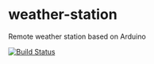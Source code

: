# weather-station 
Remote weather station based on Arduino

[![Build Status](https://travis-ci.org/freekode/weather-station.svg?branch=master)](https://travis-ci.org/freekode/weather-station)
